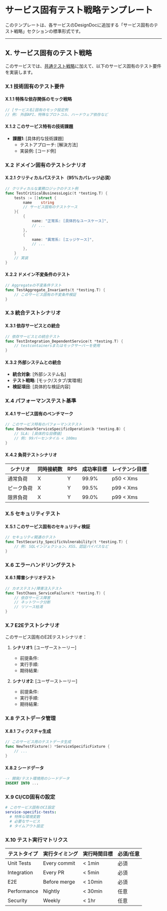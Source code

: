 # サービス固有テスト戦略テンプレート

このテンプレートは、各サービスのDesignDocに追加する「サービス固有のテスト戦略」セクションの標準形式です。

---

## X. サービス固有のテスト戦略

このサービスでは、[共通テスト戦略](../common/testing-strategy.md)に加えて、以下のサービス固有のテスト要件を実装します。

### X.1 技術固有のテスト要件

#### X.1.1 特殊な依存関係のモック戦略

```go
// [サービス名]固有のモック設定例
// 例: 外部API、特殊なプロトコル、ハードウェア依存など
```

#### X.1.2 このサービス特有の技術課題

- **課題1**: [具体的な技術課題]
  - テストアプローチ: [解決方法]
  - 実装例: [コード例]

### X.2 ドメイン固有のテストシナリオ

#### X.2.1 クリティカルパステスト（95%カバレッジ必須）

```go
// クリティカルな業務ロジックのテスト例
func TestCriticalBusinessLogic(t *testing.T) {
    tests := []struct {
        name    string
        // サービス固有のテストケース
    }{
        {
            name: "正常系: [具体的なユースケース]",
            // ...
        },
        {
            name: "異常系: [エッジケース]",
            // ...
        },
    }
    // 実装
}
```

#### X.2.2 ドメイン不変条件のテスト

```go
// Aggregateの不変条件テスト
func TestAggregate_Invariants(t *testing.T) {
    // このサービス固有の不変条件検証
}
```

### X.3 統合テストシナリオ

#### X.3.1 依存サービスとの統合

```go
// 依存サービスとの統合テスト
func TestIntegration_DependentService(t *testing.T) {
    // testcontainersまたはモックサーバーを使用
}
```

#### X.3.2 外部システムとの統合

- **統合対象**: [外部システム名]
- **テスト戦略**: [モック/スタブ/実環境]
- **検証項目**: [具体的な検証内容]

### X.4 パフォーマンステスト基準

#### X.4.1 サービス固有のベンチマーク

```go
// このサービス特有のパフォーマンステスト
func BenchmarkServiceSpecificOperation(b *testing.B) {
    // SLA: [具体的な目標値]
    // 例: 99パーセンタイル < 100ms
}
```

#### X.4.2 負荷テストシナリオ

| シナリオ | 同時接続数 | RPS | 成功率目標 | レイテンシ目標 |
|---------|----------|-----|-----------|--------------|
| 通常負荷 | X | Y | 99.9% | p50 < Xms |
| ピーク負荷 | X | Y | 99.5% | p99 < Xms |
| 限界負荷 | X | Y | 99.0% | p99 < Xms |

### X.5 セキュリティテスト

#### X.5.1 このサービス固有のセキュリティ検証

```go
// セキュリティ関連のテスト
func TestSecurity_SpecificVulnerability(t *testing.T) {
    // 例: SQLインジェクション、XSS、認証バイパスなど
}
```

### X.6 エラーハンドリングテスト

#### X.6.1 障害シナリオテスト

```go
// カオステスト/障害注入テスト
func TestChaos_ServiceFailure(t *testing.T) {
    // 依存サービス障害
    // ネットワーク分断
    // リソース枯渇
}
```

### X.7 E2Eテストシナリオ

このサービス固有のE2Eテストシナリオ：

1. **シナリオ1**: [ユーザーストーリー]
   - 前提条件: 
   - 実行手順:
   - 期待結果:

2. **シナリオ2**: [ユーザーストーリー]
   - 前提条件:
   - 実行手順:
   - 期待結果:

### X.8 テストデータ管理

#### X.8.1 フィクスチャ生成

```go
// このサービス用のテストデータ生成
func NewTestFixture() *ServiceSpecificFixture {
    // ...
}
```

#### X.8.2 シードデータ

```sql
-- 開発/テスト環境用のシードデータ
INSERT INTO ...
```

### X.9 CI/CD固有の設定

```yaml
# このサービス固有のCI設定
service-specific-tests:
  # 特殊な環境変数
  # 必要なサービス
  # タイムアウト設定
```

### X.10 テスト実行マトリクス

| テストタイプ | 実行タイミング | 実行時間目標 | 必須/任意 |
|------------|--------------|-------------|----------|
| Unit Tests | Every commit | < 1min | 必須 |
| Integration | Every PR | < 5min | 必須 |
| E2E | Before merge | < 10min | 必須 |
| Performance | Nightly | < 30min | 任意 |
| Security | Weekly | < 1hr | 任意 |